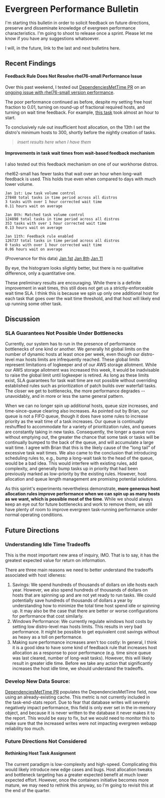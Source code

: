 # Evergreen Performance Bulletin

I'm starting this bulletin in order to solicit feedback on future directions, preserve and disseminate knowledge of evergreen performance characteristics. I'm going to shoot to release once a sprint. Please let me know if you have any suggestions whatsoever.

I will, in the future, link to the last and next bulletins here.

## Recent Findings

#### Feedback Rule Does Not Resolve rhel76-small Performance Issue

Over this past weekend, I tested out [DependenciesMetTime PR](https://github.com/evergreen-ci/evergreen/pull/4287) on an [ongoing issue with rhel76-small version performance](https://jira.mongodb.org/browse/EVG-13502). 

The poor performance continued as before, despite my setting free host fraction to 0.01, turning on round-up of fractional required hosts, and turning on wait time feedback.
For example, [this task](https://evergreen.mongodb.com/task/mms_e2e_sharding_E2E_NDS_Geo_Sharding_AWS_4_0_16551033f912f0d5fb3d2790abc2645f51cfe727_21_01_10_19_54_07) took almost an hour to start.

To conclusively rule out insufficient host allocation, on the 13th I set the distro's minimum hosts to 300, shortly before the nightly creation of tasks.

> _insert results here when I have them_

#### Improvements in task wait times from wait-based feedback mechanism

I also tested out this feedback mechanism on one of our workhorse distros.

rhel62-small has fewer tasks that wait over an hour when long-wait feedback is used.
This holds true even when compared to days with much lower volume.

```
Jan 1st: Low task volume control
27848 total tasks in time period across all distros
3 tasks with over 1 hour corrected wait time
0.11 hours wait on average

Jan 8th: Matched task volume control
124898 total tasks in time period across all distros
353 tasks with over 1 hour corrected wait time
0.13 hours wait on average

Jan 11th: Feedback rule enabled
126737 total tasks in time period across all distros
0 tasks with over 1 hour corrected wait time
0.06 hours wait on average
```
(Provenance for this data)
[Jan 1st](https://github.com/hhoke/evergreen_task_analysis/tree/04446c2f68a1f34e4959c30b0e8ff0343a7c9506)
[Jan 8th](https://github.com/hhoke/evergreen_task_analysis/tree/61480d95834614d7ec0df01c3b31f8e5a0997f42)
[Jan 11](https://github.com/hhoke/evergreen_task_analysis/tree/56daf1b403228bf622f437f3adf918533d292234)

By eye, the histogram looks slightly better, but there is no qualitative difference, only a quantitative one.

These preliminary results are encouraging.
While there is a definite improvement in wait times, this still does not get us a strictly-enforceable wait time SLA.
I think this is because we spin up only one additional host for each task that goes over the wait time threshold, and that host will likely end up running some other task.

## Discussion

### SLA Guarantees Not Possible Under Bottlenecks

Currently, our system has to run in the presence of performance bottlenecks of one kind or another.
We generally hit global limits on the number of dynamic hosts at least once per week, even though our distro-level max hosts limits are infrequently reached.
These global limits represent limitations of logkeeper and of our AWS storage allotment.
While our AWS storage allotment was increased this week, it would be inadvisable to raise the global limit until logkeeper is retired.
As long as these limits exist, SLA guarantees for task wait time are not possible without overriding established rules such as prioritization of patch builds over waterfall tasks.
The closer we get to bottlenecks, the more performance degrades -- unavoidably, and in more or less the same general pattern.

When we can no longer spin up additional hosts, queue size increases, and time-since-queue clearing also increases.
As pointed out by Brian, our queue is not a FIFO queue, though it does have some rules to increase priority as the wait time of a task increases.
Our queue is continually reshuffled to accommodate for a variety of prioritization rules, and queues are constantly taking in new tasks.
Consequently, the longer a queue runs without emptying out, the greater the chance that some task or tasks will be continually bumped to the back of the queue, and will accumulate a large wait time.
I agree with Brian that this is the likely cause of the "long tail" of excessive task wait times.
We also came to the conclusion that introducing scheduling rules to, e.g., bump a long-wait task to the head of the queue, would be a bad idea.
This would interfere with existing rules, add complexity, and generally bump tasks up in priority that had been previously marked as low-priority by the existing rules. 
However, host allocation and queue length management are promising potential solutions.

As this sprint's experiments nevertheless demonstrate, **more generous host allocation rules improve performance when we can spin up as many hosts as we want, which is possible most of the time**.
While we should always keep an eye out for future bottlenecks and work to remove them, we still have plenty of room to improve evergreen task-running performance under normal operating conditions.

## Future Directions

### Understanding Idle Time Tradeoffs

This is the most important new area of inquiry, IMO. That is to say, it has the greatest expected value for return on information.

There are three main reasons we need to better understand the tradeoffs associated with host idleness:

1. Savings: We spend hundreds of thousands of dollars on idle hosts each year. However, we also spend hundreds of thousands of dollars on hosts that are spinning up and are not yet ready to run tasks. We could potentially save hundreds of thousands of dollars a year by understanding how to minimize the total time host spend idle or spinning up. It may also be the case that there are better or worse configurations for performance that cost similarly.
2. Windows Performance: We currently regulate windows host costs by setting low distro-level max hosts limits. This results in very bad performance. It might be possible to get equivalent cost savings without as heavy as a toll on performance. 
3. Making sure performance increases aren't too costly: In general, I think it is a good idea to have some kind of feedback rule that increases host allocation as a response to poor performance (e.g. time since queue was last cleared, number of long-wait tasks). However, this will likely result in greater idle time. Before we take any action that significantly increases the host idle time, we should understand the tradeoffs.

### Develop New Data Source: 

[DependenciesMetTime PR](https://github.com/evergreen-ci/evergreen/pull/4287) populates the DependenciesMetTime field, now using an already-existing cache. This metric is not currently included in the task-end-stats report. Due to fear that database writes will severely negatively impact performance, this field is only ever set in the in-memory object, and because it is never written to the database it never makes it to the report. This would be easy to fix, but we would need to monitor this to make sure that the increased writes were not impacting evergreen webapp reliability too much.

### Future Directions Not Considered

#### Rethinking Host Task Assignment

The current paradigm is low-complexity and high-speed. Complicating this would likely introduce new edge cases and bugs. Host allocation tweaks and bottleneck targeting has a greater expected benefit at much lower expected effort. However, once the containers initiative becomes more mature, we may need to rethink this anyway, so I'm going to revisit this at the end of the quarter.

